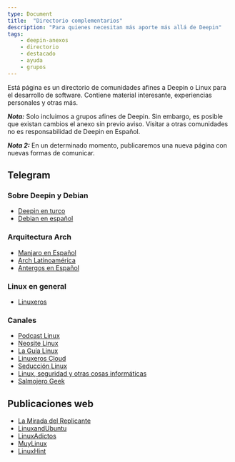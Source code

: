 ```yaml
---
type: Document
title:  "Directorio complementarios"
description: "Para quienes necesitan más aporte más allá de Deepin"
tags:
    - deepin-anexos
    - directorio
    - destacado
    - ayuda
    - grupos
---
```


Está página es un directorio de comunidades afines a Deepin o Linux para el desarrollo de software. Contiene material interesante, experiencias personales y otras más.

***Nota:*** Solo incluimos a grupos afines de Deepin. Sin embargo, es posible que existan cambios el anexo sin previo aviso. Visitar a otras comunidades no es responsabilidad de Deepin en Español.

***Nota 2:*** En un determinado momento, publicaremos una nueva página con nuevas formas de comunicar.

## Telegram
### Sobre Deepin y Debian
* [Deepin en turco](https://t.me/deepintr)
* [Debian en español](https://t.me/debian_esp)

### Arquitectura Arch
* [Manjaro en Español](https://telegram.me/manjarolinuxes)
* [Arch Latinoamérica](https://t.me/ArchlinuxLatinoamerica)
* [Antergos en Español](https://t.me/antergosesp)

### Linux en general
* [Linuxeros](https://t.me/Linuxeros_es)

### Canales
* [Podcast Linux](https://t.me/podcastlinux)
* [Neosite Linux](https://t.me/neositelinux)
* [La Guía Linux](https://t.me/laguialinux)
* [Linuxeros Cloud](https://t.me/LinuxerOS_Cloud)
* [Seducción Linux](https://t.me/seduccionlinux)
* [Linux, seguridad y otras cosas informáticas](https://t.me/linuxSegurInteresInformatica)
* [Salmojero Geek](https://t.me/salmorejogeek)

## Publicaciones web
* [La Mirada del Replicante](https://lamiradadelreplicante.com/)
* [LinuxandUbuntu](http://www.linuxandubuntu.com/)
* [LinuxAdictos](https://www.linuxadictos.com)
* [MuyLinux](https://www.muylinux.com)
* [LinuxHint](https://www.linuxhint.com)
